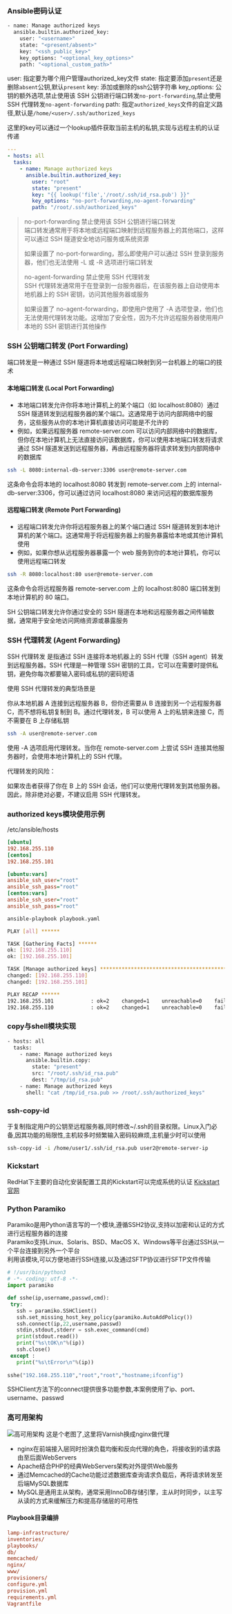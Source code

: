 ### Ansible密码认证

```bash
- name: Manage authorized keys
  ansible.builtin.authorized_key:
    user: "<username>"
    state: "<present/absent>"
    key: "<ssh_public_key>"
    key_options: "<optional_key_options>"
    path: "<optional_custom_path>"

```

user: 指定要为哪个用户管理authorized_key文件
state: 指定要添加`present`还是删除`absent`公钥,默认`present`
key: 添加或删除的ssh公钥字符串
key_options: 公钥的额外选项,禁止使用该 SSH 公钥进行端口转发`no-port-forwarding`,禁止使用 SSH 代理转发`no-agent-forwarding`
path: 指定`authorized_keys`文件的自定义路径,默认是`/home/<user>/.ssh/authorized_keys`

这里的key可以通过一个lookup插件获取当前主机的私钥,实现与远程主机的认证传递
```yaml
---
- hosts: all
  tasks:
    - name: Manage authorized keys
      ansible.builtin.authorized_key:
        user: "root"
        state: "present"
        key: "{{ lookup('file','/root/.ssh/id_rsa.pub') }}"
        key_options: "no-port-forwarding,no-agent-forwarding"
        path: "/root/.ssh/authorized_keys"
```

> no-port-forwarding 禁止使用该 SSH 公钥进行端口转发  
> 端口转发通常用于将本地或远程端口映射到远程服务器上的其他端口，这样可以通过 SSH 隧道安全地访问服务或系统资源  
> 
> 如果设置了 no-port-forwarding，那么即使用户可以通过 SSH 登录到服务器，他们也无法使用 -L 或 -R 选项进行端口转发  
> 
> no-agent-forwarding 禁止使用 SSH 代理转发  
> SSH 代理转发通常用于在登录到一台服务器后，在该服务器上自动使用本地机器上的 SSH 密钥，访问其他服务器或服务  
> 
> 如果设置了 no-agent-forwarding，即使用户使用了 -A 选项登录，他们也无法使用代理转发功能。这增加了安全性，因为不允许远程服务器使用用户本地的 SSH 密钥进行其他操作  

### SSH 公钥端口转发 (Port Forwarding)  

端口转发是一种通过 SSH 隧道将本地或远程端口映射到另一台机器上的端口的技术  
#### 本地端口转发 (Local Port Forwarding)
- 本地端口转发允许你将本地计算机上的某个端口（如 localhost:8080）通过 SSH 隧道转发到远程服务器的某个端口。这通常用于访问内部网络中的服务，这些服务从你的本地计算机直接访问可能是不允许的
- 例如，如果远程服务器 remote-server.com 可以访问内部网络中的数据库，但你在本地计算机上无法直接访问该数据库，你可以使用本地端口转发将请求通过 SSH 隧道发送到远程服务器，再由远程服务器将请求转发到内部网络中的数据库

```bash
ssh -L 8080:internal-db-server:3306 user@remote-server.com 
```
这条命令会将本地的 localhost:8080 转发到 remote-server.com 上的 internal-db-server:3306，你可以通过访问 localhost:8080 来访问远程的数据库服务

#### 远程端口转发 (Remote Port Forwarding)
- 远程端口转发允许你将远程服务器上的某个端口通过 SSH 隧道转发到本地计算机的某个端口。这通常用于将远程服务器上的服务暴露给本地或其他计算机使用
- 例如，如果你想从远程服务器暴露一个 web 服务到你的本地计算机，你可以使用远程端口转发
```bash
ssh -R 8080:localhost:80 user@remote-server.com 
```
这条命令会将远程服务器 remote-server.com 上的 localhost:8080 端口转发到本地计算机的 80 端口。

SH 公钥端口转发允许你通过安全的 SSH 隧道在本地和远程服务器之间传输数据，通常用于安全地访问网络资源或暴露服务

### SSH 代理转发 (Agent Forwarding)
SSH 代理转发 是指通过 SSH 连接将本地机器上的 SSH 代理（SSH agent）转发到远程服务器。SSH 代理是一种管理 SSH 密钥的工具，它可以在需要时提供私钥，避免你每次都要输入密码或私钥的密码短语

使用 SSH 代理转发的典型场景是

你从本地机器 A 连接到远程服务器 B，但你还需要从 B 连接到另一个远程服务器 C，而不想将私钥复制到 B。通过代理转发，B 可以使用 A 上的私钥来连接 C，而不需要在 B 上存储私钥

```bash
ssh -A user@remote-server.com
```

使用 -A 选项启用代理转发。当你在 remote-server.com 上尝试 SSH 连接其他服务器时，会使用本地计算机上的 SSH 代理。

代理转发的风险：

如果攻击者获得了你在 B 上的 SSH 会话，他们可以使用代理转发到其他服务器。因此，除非绝对必要，不建议启用 SSH 代理转发。

### authorized keys模块使用示例

/etc/ansible/hosts
```ini
[ubuntu]
192.168.255.110
[centos]
192.168.255.101 

[ubuntu:vars]
ansible_ssh_user="root"
ansible_ssh_pass="root"
[centos:vars]
ansible_ssh_user="root"
ansible_ssh_pass="root"
```

```bash
ansible-playbook playbook.yaml 

PLAY [all] ******

TASK [Gathering Facts] ******
ok: [192.168.255.110]
ok: [192.168.255.101]

TASK [Manage authorized keys] **************************************************************************************************************
changed: [192.168.255.110]
changed: [192.168.255.101]

PLAY RECAP ******
192.168.255.101            : ok=2    changed=1    unreachable=0    failed=0    skipped=0    rescued=0    ignored=0   
192.168.255.110            : ok=2    changed=1    unreachable=0    failed=0    skipped=0    rescued=0    ignored=0 
```

### copy与shell模块实现
```bash
- hosts: all
  tasks:
    - name: Manage authorized keys
      ansible.builtin.copy:
        state: "present"
        src: "/root/.ssh/id_rsa.pub"
        dest: "/tmp/id_rsa.pub"
    - name: Manage authorized keys
      shell: "cat /tmp/id_rsa.pub >> /root/.ssh/authorized_keys"
```

### ssh-copy-id 
于复制指定用户的公钥至远程服务器,同时修改~/.ssh的目录权限。Linux入门必备,因其功能的局限性,主机较多时频繁输入密码较麻烦,主机量少时可以使用

```bash
ssh-copy-id -i /home/user1/.ssh/id_rsa.pub user2@remote-server-ip
```

### Kickstart
RedHat下主要的自动化安装配置工具的Kickstart可以完成系统的认证
[Kickstart官网](https://docs.redhat.com/zh_hans/documentation/red_hat_enterprise_linux/7/html/installation_guide/chap-kickstart-installations#sect-kickstart-introduction)

### Python Paramiko

Paramiko是用Python语言写的一个模块,遵循SSH2协议,支持以加密和认证的方式进行远程服务器的连接  
Paramiko支持Linux、Solaris、BSD、MacOS X、Windows等平台通过SSH从一个平台连接到另外一个平台  
利用该模块,可以方便地进行SSH连接,以及通过SFTP协议进行SFTP文件传输

```python
# !/usr/bin/python3
# -*- coding: utf-8 -*-
import paramiko

def sshe(ip,username,passwd,cmd):
 try:
   ssh = paramiko.SSHClient()
   ssh.set_missing_host_key_policy(paramiko.AutoAddPolicy())
   ssh.connect(ip,22,username,passwd)
   stdin,stdout,stderr = ssh.exec_command(cmd)
   print(stdout.read())
   print("%s\tOK\n"%(ip))
   ssh.close()
 except :
   print("%s\tError\n"%(ip))
     
sshe("192.168.255.110","root","root","hostname;ifconfig")
```

SSHClient方法下的connect提供很多功能参数,本案例使用了ip、port、username、passwd

### 高可用架构

![高可用架构](./img/8ae5562247979dbf.jpg)
这是个老图了,这里将Varnish换成nginx做代理
- nginx在前端接入层同时扮演负载均衡和反向代理的角色，将接收到的请求路由至后面WebServers 
- Apache结合PHP的经典WebServers架构对外提供Web服务
- 通过Memcached的Cache功能过滤数据库查询请求负载后，再将请求转发至后端MySQL数据库
- MySQL是通用主从架构，通常采用InnoDB存储引擎，主从时时同步，以主写从读的方式来缓解压力和提高存储层的可用性

#### Playbook目录编排

```ini
lamp-infrastructure/
inventories/
playbooks/
db/
memcached/
nginx/
www/
provisioners/
configure.yml
provision.yml
requirements.yml
Vagrantfile
```





